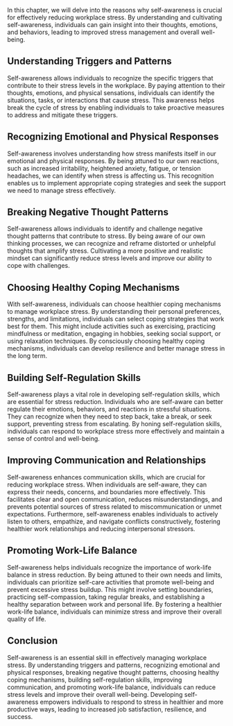 
In this chapter, we will delve into the reasons why self-awareness is crucial for effectively reducing workplace stress. By understanding and cultivating self-awareness, individuals can gain insight into their thoughts, emotions, and behaviors, leading to improved stress management and overall well-being.

Understanding Triggers and Patterns
-----------------------------------

Self-awareness allows individuals to recognize the specific triggers that contribute to their stress levels in the workplace. By paying attention to their thoughts, emotions, and physical sensations, individuals can identify the situations, tasks, or interactions that cause stress. This awareness helps break the cycle of stress by enabling individuals to take proactive measures to address and mitigate these triggers.

Recognizing Emotional and Physical Responses
--------------------------------------------

Self-awareness involves understanding how stress manifests itself in our emotional and physical responses. By being attuned to our own reactions, such as increased irritability, heightened anxiety, fatigue, or tension headaches, we can identify when stress is affecting us. This recognition enables us to implement appropriate coping strategies and seek the support we need to manage stress effectively.

Breaking Negative Thought Patterns
----------------------------------

Self-awareness allows individuals to identify and challenge negative thought patterns that contribute to stress. By being aware of our own thinking processes, we can recognize and reframe distorted or unhelpful thoughts that amplify stress. Cultivating a more positive and realistic mindset can significantly reduce stress levels and improve our ability to cope with challenges.

Choosing Healthy Coping Mechanisms
----------------------------------

With self-awareness, individuals can choose healthier coping mechanisms to manage workplace stress. By understanding their personal preferences, strengths, and limitations, individuals can select coping strategies that work best for them. This might include activities such as exercising, practicing mindfulness or meditation, engaging in hobbies, seeking social support, or using relaxation techniques. By consciously choosing healthy coping mechanisms, individuals can develop resilience and better manage stress in the long term.

Building Self-Regulation Skills
-------------------------------

Self-awareness plays a vital role in developing self-regulation skills, which are essential for stress reduction. Individuals who are self-aware can better regulate their emotions, behaviors, and reactions in stressful situations. They can recognize when they need to step back, take a break, or seek support, preventing stress from escalating. By honing self-regulation skills, individuals can respond to workplace stress more effectively and maintain a sense of control and well-being.

Improving Communication and Relationships
-----------------------------------------

Self-awareness enhances communication skills, which are crucial for reducing workplace stress. When individuals are self-aware, they can express their needs, concerns, and boundaries more effectively. This facilitates clear and open communication, reduces misunderstandings, and prevents potential sources of stress related to miscommunication or unmet expectations. Furthermore, self-awareness enables individuals to actively listen to others, empathize, and navigate conflicts constructively, fostering healthier work relationships and reducing interpersonal stressors.

Promoting Work-Life Balance
---------------------------

Self-awareness helps individuals recognize the importance of work-life balance in stress reduction. By being attuned to their own needs and limits, individuals can prioritize self-care activities that promote well-being and prevent excessive stress buildup. This might involve setting boundaries, practicing self-compassion, taking regular breaks, and establishing a healthy separation between work and personal life. By fostering a healthier work-life balance, individuals can minimize stress and improve their overall quality of life.

Conclusion
----------

Self-awareness is an essential skill in effectively managing workplace stress. By understanding triggers and patterns, recognizing emotional and physical responses, breaking negative thought patterns, choosing healthy coping mechanisms, building self-regulation skills, improving communication, and promoting work-life balance, individuals can reduce stress levels and improve their overall well-being. Developing self-awareness empowers individuals to respond to stress in healthier and more productive ways, leading to increased job satisfaction, resilience, and success.
